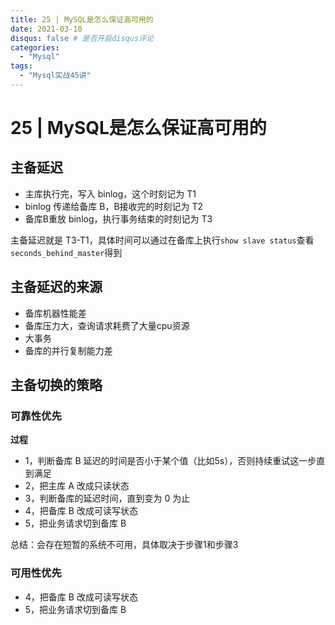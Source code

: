 ```yaml
---
title: 25 | MySQL是怎么保证高可用的
date: 2021-03-10
disqus: false # 是否开启disqus评论
categories:
  - "Mysql"
tags:
  - "Mysql实战45讲"
---
```


<!--more-->

# 25 | MySQL是怎么保证高可用的

## 主备延迟

* 主库执行完，写入 binlog，这个时刻记为 T1
* binlog 传递给备库 B，B接收完的时刻记为 T2
* 备库B重放 binlog，执行事务结束的时刻记为 T3

主备延迟就是 T3-T1，具体时间可以通过在备库上执行`show slave status`查看`seconds_behind_master`得到

## 主备延迟的来源
* 备库机器性能差
* 备库压力大，查询请求耗费了大量cpu资源
* 大事务
* 备库的并行复制能力差

## 主备切换的策略

### 可靠性优先
**过程**
* 1，判断备库 B 延迟的时间是否小于某个值（比如5s），否则持续重试这一步直到满足
* 2，把主库 A 改成只读状态
* 3，判断备库的延迟时间，直到变为 0 为止
* 4，把备库 B 改成可读写状态
* 5，把业务请求切到备库 B

总结：会存在短暂的系统不可用，具体取决于步骤1和步骤3

### 可用性优先

* 4，把备库 B 改成可读写状态
* 5，把业务请求切到备库 B